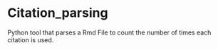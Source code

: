 # Citation_parsing
Python tool that parses a Rmd File to count the number of times each citation is used. 

